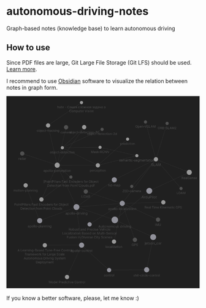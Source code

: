 # autonomous-driving-notes
Graph-based notes (knowledge base) to learn autonomous driving

## How to use
Since PDF files are large, Git Large File Storage (Git LFS) should be used. [Learn more](https://git-lfs.github.com/). 

I recommend to use [Obsidian](https://obsidian.md/) software to visualize the relation between notes in graph form.

![Graph illustration](obsidian-graph.png)

If you know a better software, please, let me know :)
